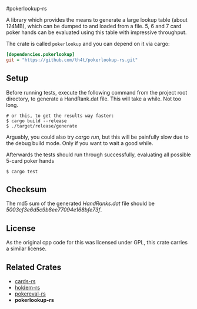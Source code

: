 #pokerlookup-rs

A library which provides the means to generate a large lookup table (about 124MB), which can be dumped to and loaded from a file. 5, 6 and 7 card poker hands
can be evaluated using this table with impressive throughput.

The crate is called `pokerlookup` and you can depend on it via cargo:

```ini
[dependencies.pokerlookup]
git = "https://github.com/th4t/pokerlookup-rs.git"
```

## Setup
Before running tests, execute the following command from the project root directory, to generate a HandRank.dat file.
This will take a while. Not too long.

```
# or this, to get the results way faster:
$ cargo build --release
$ ./target/release/generate

```
Arguably, you could also try *cargo run*, but this will be painfully slow due to the debug build mode. Only if you want to wait a good while.

Afterwards the tests should run through successfully, evaluating all possible 5-card poker hands
```
$ cargo test
```

## Checksum

The md5 sum of the generated *HandRanks.dat* file should be *5003cf3e6d5c9b8ee77094e168bfe73f*.

## License
As the original cpp code for this was licensed under GPL, this crate carries a similar license.

## Related Crates
* [cards-rs](https://github.com/th4t/cards-rs)
* [holdem-rs](https://github.com/th4t/holdem-rs)
* [pokereval-rs](https://github.com/th4t/pokereval-rs)
* **pokerlookup-rs**
